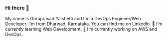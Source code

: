 ### Hi there 👋
My name is Guruprasad Yalshetti and I'm a DevOps Engineer/Web Developer. I'm from Dharwad, Karnataka. You can find me on  LinkedIn.
🌱 I’m currently learning Web Development.
🔭 I’m currently working on AWS and DevOps.
<!--
**GuruprasadYALSHETTI/GuruprasadYalshetti** is a ✨ _special_ ✨ repository because its `README.md` (this file) appears on your GitHub profile.

Here are some ideas to get you started:

- 🔭 I’m currently working on ...
- 🌱 I’m currently learning ...
- 👯 I’m looking to collaborate on ...
- 🤔 I’m looking for help with ...
- 💬 Ask me about ...
- 📫 How to reach me: ...
- 😄 Pronouns: ...
- ⚡ Fun fact: ...
-->
